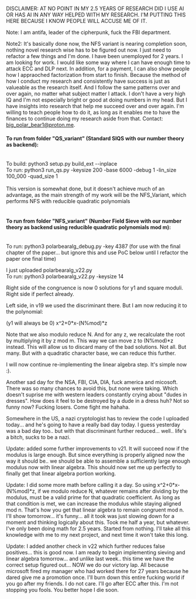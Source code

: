 DISCLAIMER: AT NO POINT IN MY 2.5 YEARS OF RESEARCH DID I USE AI OR HAS AI IN ANY WAY HELPED WITH MY RESEARCH. I'M PUTTING THIS HERE BECAUSE I KNOW PEOPLE WILL ACCUSE ME OF IT. 

Note: I am antifa, leader of the cipherpunk, fuck the FBI department. 

Note2: It's basically done now, the NFS variant is nearing completion soon, nothing novel research wise has to be figured out now. I just need to refactor a few things and I'm done.
I have been unemployed for 2 years. I am looking for work. I would like some way where I can have enough time to attack ECC and DLP next. In addition, for a payment, I can also show people how I appraoched factorization from start to finish. Because the method of how I conduct my research and consistently have success is just as valueable as the research itself. And I follow the same patterns over and over again, no matter what subject matter I attack. I don't have a very high IQ and I'm not especially bright or good at doing numbers in my head. But I have insights into research that help me succeed over and over again. I'm willing to teach people how to do it, as long as it enables me to have the finances to continue doing my research aside from that. Contact: big_polar_bear1@proton.me.

#### To run from folder "QS_variant" (Standard SIQS with our number theory as backend):</br></br>
To build: python3 setup.py build_ext --inplace</br>
To run: python3 run_qs.py -keysize 200 -base 6000 -debug 1 -lin_size 100_000 -quad_size 1</br></br>
This version is somewhat done, but it doesn't achieve much of an advantage, as the main strength of my work will be the NFS_Variant, which performs NFS with reducible quadratic polynomials<br><br>
#### To run from folder "NFS_variant" (Number Field Sieve with our number theory as backend using reducible quadratic polynomials mod m):</br></br>
To run: python3 polarbearalg_debug.py -key 4387 (for use with the final chapter of the paper... but ignore this and use PoC below until I refactor the paper one final time)

I just uploaded polarbearalg_v22.py</br>
To run: python3 polarbearalg_v22.py -keysize 14</br>

Right side of the congruence is now 0 solutions for y1 and square moduli.
Right side if perfect already.

Left side, in v19 we used the discriminant there. 
But I am now reducing it to the polynomial:

(y1 will always be 0)
x^2+0*x-(N%mod)\*z

Note that we also modulo reduce N. And for any z, we recalculate the root by multiplying it by z mod m. This way we can move z to (N%mod)\*z instead.
This will allow us to discard many of the bad solutions. Not all. But many. But with a quadratic character base, we can reduce this further.

I will now continue re-implementing the linear algebra step. It's simple now :). 

Another sad day for the NSA, FBI, CIA, DIA, fuck america and micosoft. There was so many chances to avoid this, but none were taking. Which doesn't suprise me with western leaders constantly crying about "dudes in dresses". How does it feel to be destroyed by a dude in a dress huh? Not so funny now? Fucking losers. Come fight me hahaha.

Somewhere in the US, a nazi cryptologist has to review the code I uploaded today... and he's going to have a really bad day today. I guess yesterday was a bad day too.. but with that discriminant further reduced... well.. life's a bitch, sucks to be a nazi.

Update: added some further improvements to v21. It will succeed now if the modulus is large enough. But since everything is properly aligned now the way it should be.. we should be able to assemble a sufficiently large enough modulus now with linear algebra. This should now set me up perfectly to finally get that linear algebra portion working.

Update: I did some more math before calling it a day. So using x^2+0*x-(N%mod)\*z, if we modulo reduce N, whatever remains after dividing by the modulus, must be a valid prime for that quadratic coefficient. As long as that condition is met, we can increase the modulus while staying aligned mod n. That's how you get that linear algebra to remain congruent mod n. I'll show tomorrow... it's funny... all it took was just slowing down for a moment and thinking logically about this. Took me half a year, but whatever. I've only been doing math for 2.5 years. Started from nothing. I'll take all this knowledge with me to my next project, and next time it won't take this long.

Update: I added another check in v22 which further reduces false positives... this is good now. I am ready to begin implementing sieving and linear algebra tomorrow... and unlike last week.. this time we have the correct setup figured out... NOW we do our victory lap. All because microsoft fired my manager who had worked there for 27 years because he dared give me a promotion once. I'll burn down this entire fucking world if you go after my friends. I do not care. I'll go after ECC after this. I'm not stopping you fools. You better hope I die soon.
